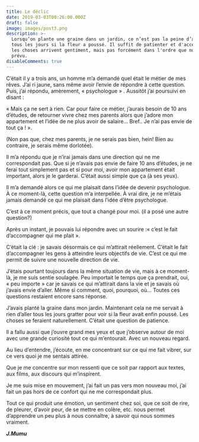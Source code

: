 ```yaml
---
title: Le déclic
date: 2019-03-03T00:26:00.000Z
draft: false
image: images/post3.png
description: >-
  Lorsqu’on plante une graine dans un jardin, ce n’est pas la peine d’aller voir
  tous les jours si la fleur a poussé. Il suffit de patienter et d'accepter que
  les choses arrivent gentiment, mais pas forcément dans l'ordre que nous avions
  prévu.
disableComments: true
---
```

C’était il y a trois ans, un homme m’a demandé quel était le métier de mes rêves. J’ai ri jaune, sans même avoir l’envie de répondre à cette question. Puis, j’ai répondu, amèrement, « psychologue » . Aussitôt j’ai poursuivi en disant :



« Mais ça ne sert à rien. Car pour faire ce métier, j’aurais besoin de 10 ans d’études, de retourner vivre chez mes parents alors que j’adore mon appartement et l’idée de ne plus avoir de salaire… Bref.. Je n’ai pas envie de tout ça ! ». 

(Non pas que, chez mes parents, je ne serais pas bien, hein!  Bien au contraire, je serais même dorlotée).





Il m’a répondu que je n’irai jamais dans une direction qui ne me correspondait pas. Que si je n’avais pas envie de faire 10 ans d’études, je ne ferai tout simplement pas et si pour moi, avoir mon appartement était important, alors je le garderai. C’était aussi simple que ça (à ses yeux).



Il m’a demandé alors ce qui me plaisait dans l’idée de devenir psychologue. À ce moment-là, cette question m’a interpellée. À vrai dire, je ne m’étais jamais demandé ce qui me plaisait dans l’idée d’être psychologue.





C’est à ce moment précis, que tout a changé pour moi. (il a posé une autre question?)

Après un instant, je pouvais lui répondre avec un sourire :« c’est le fait d’accompagner qui me plait ». 

C’était la clé : je savais désormais ce qui m’attirait réellement. C’était le fait d’accompagner les gens à atteindre leurs objectifs de vie. C’est ce qui me permit de suivre une nouvelle direction de vie. 



J’étais pourtant toujours dans la même situation de vie, mais à ce moment-là, je me suis sentie soulagée. Peu importait le temps que ça prendrait, oui, « peu importe » car je savais ce qui m’attirait dans la vie et je savais où j’avais envie d’aller. Même si comment, quoi, pourquoi, où… Toutes ces questions restaient encore sans réponse.





J’avais planté la graine dans mon jardin. Maintenant cela ne me servait à rien d’aller tous les jours gratter pour voir si la fleur avait enfin poussé. Les choses se feraient naturellement. C’était une question de patience. 



Il a fallu aussi que j’ouvre grand mes yeux et que j’observe autour de moi avec une grande curiosité tout ce qui m’entourait. Avec un nouveau regard.

Au lieu d’entendre, j’écoute, en me concentrant sur ce qui me fait vibrer, sur ce vers quoi je me sentais attirée. 

Que je me concentre sur mon ressenti que ce soit par rapport aux textes, aux films, aux discours qui m’inspirent. 

Je me suis mise en mouvement, j’ai fait un pas vers mon nouveau moi, j’ai fait un pas hors de ce confort qui ne me correspondait plus. 





Tout ce qui produit une émotion, un sentiment chez soi, que ce soit de rire, de pleurer, d’avoir peur, de se mettre en colère, etc. nous permet d’apprendre un peu plus à nous connaître, à savoir qui nous sommes vraiment. 



_**J.Mumu**_
